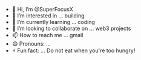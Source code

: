 - 👋 Hi, I’m @SuperFocusX
- 👀 I’m interested in ... building
- 🌱 I’m currently learning ... coding
- 💞️ I’m looking to collaborate on ... web3 projects
- 📫 How to reach me ... gmail
- 😄 Pronouns: ...
- ⚡ Fun fact: ... Do not eat when you're too hungry!

<!---
SuperFocusX/SuperFocusX is a ✨ special ✨ repository because its `README.md` (this file) appears on your GitHub profile.
You can click the Preview link to take a look at your changes.
--->
